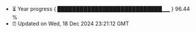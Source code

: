 - ⏳ Year progress { ████████████████████████████▁▁ } 96.44 %
- ⏰ Updated on Wed, 18 Dec 2024 23:21:12 GMT

